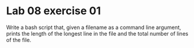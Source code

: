 <!--
vim: tabstop=4 shiftwidth=4
-->
# Lab 08 exercise 01
Write a bash script that, given a filename as a command line argument,
prints the length of the longest line in the file and the total number
of lines of the file.
